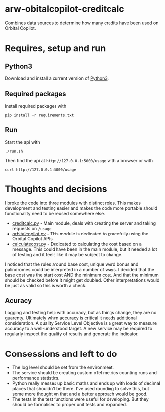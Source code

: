 # arw-obitalcopilot-creditcalc
Combines data sources to determine how many credits have been used on Orbital Copilot.

# Requires, setup and run

## Python3
Download and install a current version of [Python3](https://www.python.org/downloads/).

## Required packages
Install required packages with
```
pip install -r requirements.txt
```

## Run
Start the api with
```
./run.sh
```

Then find the api at `http://127.0.0.1:5000/usage` with a browser or with 
```
curl http://127.0.0.1:5000/usage
```

# Thoughts and decisions
I broke the code into three modules with distinct roles. This makes development and testing easier and makes the code more portable should functionality need to be reused somewhere else.
* [creditcalc.py](creditcalc.py) - Main module, deals with creating the server and taking requests on `/usage`
* [orbitalcopilot.py](orbitalcopilot.py) - This module is dedicated to gracefully using the Orbital Copilot APIs
* [calculatecost.py](calculatecost.py) - Dedicated to calculating the cost based on a message. This could have been in the main module, but it needed a lot of testing and it feels like it may be subject to change.

I noticed that the rules around base cost, unique word bonus and palindromes could be interpreted in a number of ways. I decided that the base cost was the start cost AND the minimum cost. And that the minimum should be checked before it might get doubled. Other interpretations would be just as valid so this is worth a check.

## Acuracy
Logging and testing help with accuracy, but as things change, they are no guarenty. Ultimately when accuracy is critical it needs additional consideration. A quality Service Level Objective is a great way to measure accuracy to a well-understood target. A new service may be required to regularly inspect the quality of results and generate the indicator.

# Consessions and left to do
* The log level should be set from the environment.
* The service should be creating custom oTel metrics counting runs and performance statistics.
* Python really messes up basic maths and ends up with loads of decimal places that shouldn't be there. I've used rounding to solve this, but some more thought on that and a better approach would be good.
* The tests in the test functions were useful for developing. But they should be formalised to proper unit tests and expanded.

